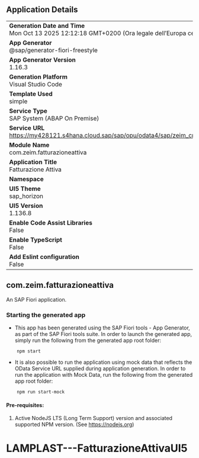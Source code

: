 ## Application Details
|               |
| ------------- |
|**Generation Date and Time**<br>Mon Oct 13 2025 12:12:18 GMT+0200 (Ora legale dell’Europa centrale)|
|**App Generator**<br>@sap/generator-fiori-freestyle|
|**App Generator Version**<br>1.16.3|
|**Generation Platform**<br>Visual Studio Code|
|**Template Used**<br>simple|
|**Service Type**<br>SAP System (ABAP On Premise)|
|**Service URL**<br>https://my428121.s4hana.cloud.sap/sap/opu/odata4/sap/zeim_crud/srvd/sap/zeim_crud/0001/|
|**Module Name**<br>com.zeim.fatturazioneattiva|
|**Application Title**<br>Fatturazione Attiva|
|**Namespace**<br>|
|**UI5 Theme**<br>sap_horizon|
|**UI5 Version**<br>1.136.8|
|**Enable Code Assist Libraries**<br>False|
|**Enable TypeScript**<br>False|
|**Add Eslint configuration**<br>False|

## com.zeim.fatturazioneattiva

An SAP Fiori application.

### Starting the generated app

-   This app has been generated using the SAP Fiori tools - App Generator, as part of the SAP Fiori tools suite.  In order to launch the generated app, simply run the following from the generated app root folder:

```
    npm start
```

- It is also possible to run the application using mock data that reflects the OData Service URL supplied during application generation.  In order to run the application with Mock Data, run the following from the generated app root folder:

```
    npm run start-mock
```

#### Pre-requisites:

1. Active NodeJS LTS (Long Term Support) version and associated supported NPM version.  (See https://nodejs.org)


# LAMPLAST---FatturazioneAttivaUI5
